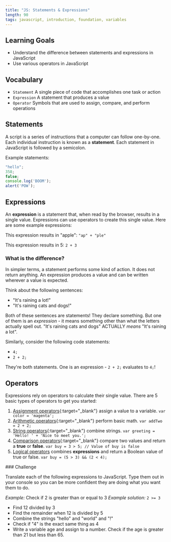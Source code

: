 ```yaml
---
title: "JS: Statements & Expressions"
length: 90
tags: javascript, introduction, foundation, variables
---
```


## Learning Goals

* Understand the difference between statements and expressions in JavaScript
* Use various operators in JavaScript

## Vocabulary
- `Statement` A single piece of code that accomplishes one task or action
- `Expression` A statement that produces a value
- `Operator` Symbols that are used to assign, compare, and perform operations

## Statements

A script is a series of instructions that a computer can follow one-by-one. Each individual instruction is known as a **statement**. Each statement in JavaScript is followed by a semicolon.

Example statements:

```javascript
"hello";
358;
false;
console.log('BOOM');
alert('POW');
```

## Expressions

An **expression** is a statement that, when read by the browser, results in a single value. Expressions can use operators to create this single value. Here are some example expressions:

This expression results in "apple": `"ap" + "ple"`

This expression results in 5: `2 + 3`

### What is the difference?

In simpler terms, a statement performs some kind of action. It does not return anything. An expression produces a value and can be written wherever a value is expected.

Think about the following sentences:

- "It's raining a lot!"
- "It's raining cats and dogs!"

Both of these sentences are statements! They declare something. But one of them is an _expression_ - it means something other than what the letters actually spell out. "It's raining cats and dogs" ACTUALLY _means_ "It's raining a lot".

Similarly, consider the following code statements:

- `4;`
- `2 + 2;`

They're both statements. One is an expression - `2 + 2;` evaluates to `4;`!

## Operators

Expressions rely on operators to calculate their single value. There are 5 basic types of operators to get you started:

1. [Assignment operators](https://developer.mozilla.org/en-US/docs/Web/JavaScript/Guide/Expressions_and_Operators#Assignment){:target="_blank"} assign a value to a variable. `var color = 'magenta';`
2. [Arithmetic operators](https://developer.mozilla.org/en-US/docs/Web/JavaScript/Guide/Expressions_and_Operators#Arithmetic){:target="_blank"} perform basic math. `var addTwo = 2 + 2;`
3. [String operators](https://developer.mozilla.org/en-US/docs/Web/JavaScript/Guide/Expressions_and_Operators#String){:target="_blank"} combine strings. `var greeting = 'Hello! ' + 'Nice to meet you.';`
4. [Comparison operators](https://developer.mozilla.org/en-US/docs/Web/JavaScript/Guide/Expressions_and_Operators#Comparison){:target="_blank"} compare two values and return a __true__ or __false__. `var buy = 3 > 5; // Value of buy is false`
5. [Logical operators](https://developer.mozilla.org/en-US/docs/Web/JavaScript/Guide/Expressions_and_Operators#Logical) combines __expressions__ and return a Boolean value of true or false. `var buy = (5 > 3) && (2 < 4);`

<section class="call-to-action">
### Challenge

Translate each of the following expressions to JavaScript. Type them out in your console so you can be more confident they are doing what you want them to do.

_Example:_ Check if 2 is greater than or equal to 3
_Example solution:_ `2 >= 3`

- Find 12 divided by 3
- Find the remainder when 12 is divided by 5
- Combine the strings "hello" and "world" and "!"
- Check if "4" is the exact same thing as 4
- Write a variable age and assign to a number. Check if the age is greater than 21 but less than 65.
</section>

